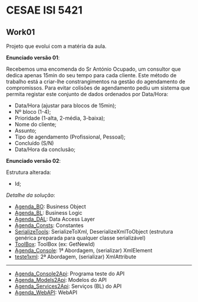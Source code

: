 # CESAE ISI 5421 
 
## Work01
 
Projeto que evolui com a matéria da aula.

**Enunciado versão 01**:

Recebemos uma encomenda do Sr António Ocupado, um consultor que dedica apenas 15min do seu tempo para cada cliente. Este método de trabalho está a criar-lhe constrangimentos na gestão do agendamento de compromissos. Para evitar colisões de agendamento pediu um sistema que permita registar este conjunto de dados ordenados por Data/Hora:  
  - Data/Hora (ajustar para blocos de 15min);
  - Nº bloco (1-4);
  - Prioridade (1-alta, 2-média, 3-baixa);
  - Nome do cliente;
  - Assunto;
  - Tipo de agendamento (Profissional, Pessoal);
  - Concluído (S/N)
  - Data/Hora da conclusão;

**Enunciado versão 02**:  
  
Estrutura alterada:  
  - Id;  
  
*Detalhe da solução*:  
  
  - [Agenda_BO](Agenda_BO/): Business Object  
  - [Agenda_BL](Agenda_BL/): Business Logic  
  - [Agenda_DAL](Agenda_DAL/): Data Access Layer  
  - [Agenda_Consts](Agenda_Consts/): Constantes  
  - [SerializeTools](SerializeTools/): SerializeToXml, DeserializeXmlToObject (estrutura genérica preparada para qualquer classe serializável)  
  - [ToolBox](ToolBox/): ToolBox (ex: GetNewId)  
  - [Agenda_Console](Agenda_Console/): 1ª Abordagem, (serializar) XmlElement  
  - [teste1xml](teste1xml/): 2ª Abordagem, (serializar) XmlAttribute  
  
-------------------
  - [Agenda_Console2Api](Agenda_Console2Api/): Programa teste do API  
  - [Agenda_Models2Api](Agenda_Models2Api/): Modelos do API  
  - [Agenda_Services2Api](Agenda_Services2Api/): Serviços (BL) do API 
  - [Agenda_WebAPI](Agenda_WebAPI/): WebAPI  
   
   
   